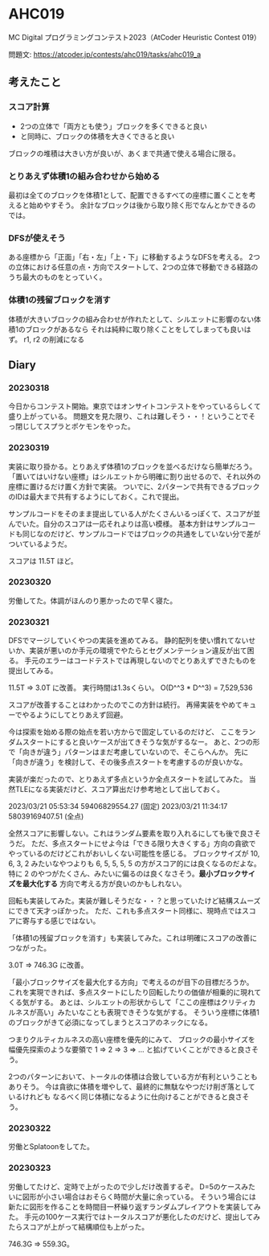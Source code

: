 # AHC019

MC Digital プログラミングコンテスト2023（AtCoder Heuristic Contest 019）

問題文: https://atcoder.jp/contests/ahc019/tasks/ahc019_a


## 考えたこと

### スコア計算

- 2つの立体で「両方とも使う」ブロックを多くできると良い
- と同時に、ブロックの体積を大きくできると良い

ブロックの堆積は大きい方が良いが、あくまで共通で使える場合に限る。

### とりあえず体積1の組み合わせから始める

最初は全てのブロックを体積1として、配置できるすべての座標に置くことを考えると始めやすそう。
余計なブロックは後から取り除く形でなんとかできるのでは。

### DFSが使えそう

ある座標から「正面」「右・左」「上・下」に移動するようなDFSを考える。
2つの立体における任意の点・方向でスタートして、2つの立体で移動できる経路のうち最大のものをとっていく。

### 体積1の残留ブロックを消す

体積が大きいブロックの組み合わせが作れたとして、シルエットに影響のない体積1のブロックがあるなら
それは純粋に取り除くことをしてしまっても良いはず。 r1, r2 の削減になる


## Diary

### 20230318
今日からコンテスト開始。東京ではオンサイトコンテストをやっているらしくて盛り上がっている。
問題文を見た限り、これは難しそう・・！ということでそっ閉じしてスプラとポケモンをやった。

### 20230319
実装に取り掛かる。とりあえず体積1のブロックを並べるだけなら簡単だろう。
「置いてはいけない座標」はシルエットから明確に割り出せるので、それ以外の座標に置けるだけ置く方針で実装。
ついでに、2パターンで共有できるブロックのIDは最大まで共有するようにしておく。これで提出。

サンプルコードをそのまま提出している人がたくさんいるっぽくて、スコアが並んでいた。自分のスコアは一応それよりは高い模様。
基本方針はサンプルコードも同じなのだけど、サンプルコードではブロックの共通をしていない分で差がついているようだ。

スコアは 11.5T ほど。

### 20230320
労働してた。体調がほんのり悪かったので早く寝た。

### 20230321
DFSでマージしていくやつの実装を進めてみる。
静的配列を使い慣れてないせいか、実装が悪いのか手元の環境でやたらとセグメンテーション違反が出て困る。
手元のエラーはコードテストでは再現しないのでとりあえずできたものを提出してみる。

11.5T => 3.0T に改善。
実行時間は1.3sくらい。 O(D^^3 * D^^3) = 7,529,536 

スコアが改善することはわかったのでこの方針は続行。
再帰実装をやめてキューでやるようにしてとりあえず回避。

今は探索を始める際の始点を若い方からで固定しているのだけど、
ここをランダムスタートにすると良いケースが出てきそうな気がするなー。
あと、2つの形で「向きが違う」パターンはまだ考慮していないので、そこらへんか。
先に「向きが違う」を検討して、その後多点スタートを考慮するのが良いかな。

実装が楽だったので、とりあえず多点というか全点スタートを試してみた。
当然TLEになる実装だけど、スコア算出だけ参考地として出しておく。

2023/03/21 05:53:34	59406829554.27 (固定)
2023/03/21 11:34:17	58039169407.51 (全点)

全然スコアに影響しない。これはランダム要素を取り入れるにしても後で良さそうだ。
ただ、多点スタートにせよ今は「できる限り大きくする」方向の貪欲でやっているのだけどこれがおいしくない可能性を感じる。
ブロックサイズが 10, 6, 3, 2 みたいなやつよりも 6, 5, 5, 5, 5 の方がスコア的には良くなるのだよな。
特に 2 のやつがたくさん、みたいに偏るのは良くなさそう。**最小ブロックサイズを最大化する** 方向で考える方が良いのかもしれない。

回転も実装してみた。実装が難しそうだな・・？と思っていたけど結構スムーズにできて天才っぽかった。
ただ、これも多点スタート同様に、現時点ではスコアに寄与する感じではない。

「体積1の残留ブロックを消す」も実装してみた。これは明確にスコアの改善につながった。

3.0T => 746.3G に改善。

「最小ブロックサイズを最大化する方向」で考えるのが目下の目標だろうか。
これを実現できれば、多点スタートにしたり回転したりの価値が相乗的に現れてくる気がする。
あとは、シルエットの形状からして「ここの座標はクリティカルネスが高い」みたいなことも表現できそうな気がする。
そういう座標に体積1のブロックがきて必須になってしまうとスコアのネックになる。

つまりクルティカルネスの高い座標を優先的にみて、
ブロックの最小サイズを幅優先探索のような要領で 1 => 2 => 3 => ... と拡げていくことができると良さそう。

2つのパターンにおいて、トータルの体積は合致している方が有利ということもありそう。
今は貪欲に体積を増やして、最終的に無駄なやつだけ削ぎ落としているけれども
なるべく同じ体積になるように仕向けることができると良さそう。

### 20230322
労働とSplatoonをしてた。

### 20230323
労働してたけど、定時で上がったので少しだけ改善するぞ。
D=5のケースみたいに図形が小さい場合はおそらく時間が大量に余っている。
そういう場合には新たに図形を作ることを時間目一杯繰り返すランダムプレイアウトを実装してみた。
手元の100ケース実行ではトータルスコアが悪化したのだけど、提出してみたらスコアが上がって結構順位も上がった。

746.3G => 559.3G。


